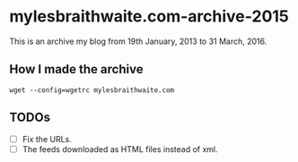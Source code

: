 # mylesbraithwaite.com-archive-2015

This is an archive my blog from 19th January, 2013 to 31 March, 2016.

## How I made the archive

    wget --config=wgetrc mylesbraithwaite.com

## TODOs

- [ ] Fix the URLs.
- [ ] The feeds downloaded as HTML files instead of xml.

